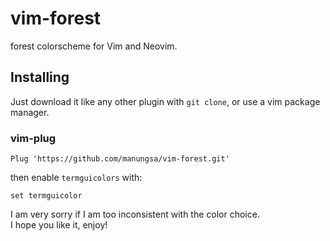# vim-forest
forest colorscheme for Vim and Neovim.

## Installing

Just download it like any other plugin with `git clone`, or use a vim package manager.

### vim-plug
```
Plug 'https://github.com/manungsa/vim-forest.git'
```

then enable `termguicolors` with:
```
set termguicolor
```

I am very sorry if I am too inconsistent with the color choice.  
I hope you like it, enjoy!
